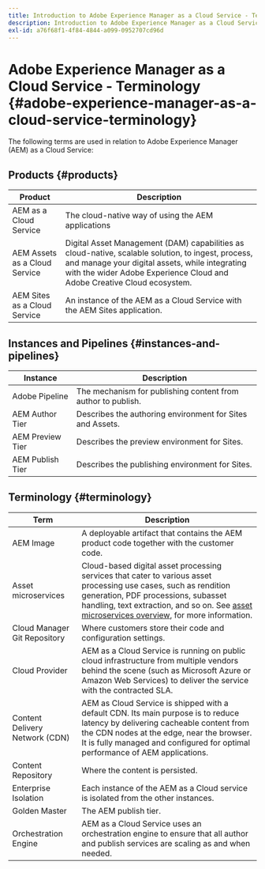 ```yaml
---
title: Introduction to Adobe Experience Manager as a Cloud Service - Terminology
description: Introduction to Adobe Experience Manager as a Cloud Service - Terminology.
exl-id: a76f68f1-4f84-4844-a099-0952707cd96d
---
```

# Adobe Experience Manager as a Cloud Service - Terminology {#adobe-experience-manager-as-a-cloud-service-terminology}

The following terms are used in relation to Adobe Experience Manager (AEM) as a Cloud Service:

## Products {#products}

|Product|Description|
|---|---|
|AEM as a Cloud Service|The cloud-native way of using the AEM applications|
|AEM Assets as a Cloud Service| Digital Asset Management (DAM) capabilities as cloud-native, scalable solution, to ingest, process, and manage your digital assets, while integrating with the wider Adobe Experience Cloud and Adobe Creative Cloud ecosystem. |
|AEM Sites as a Cloud Service|An instance of the AEM as a Cloud Service with the AEM Sites application.|

## Instances and Pipelines {#instances-and-pipelines}

|Instance|Description|
|---|---|
|Adobe Pipeline|The mechanism for publishing content from author to publish.|
|AEM Author Tier|Describes the authoring environment for Sites and Assets.|
|AEM Preview Tier|Describes the preview environment for Sites.|
|AEM Publish Tier|Describes the publishing environment for Sites.|


<!-- This section of the table must be alphabetic -->

## Terminology {#terminology}

|Term|Description|
|---|---|
|AEM Image|A deployable artifact that contains the AEM product code together with the customer code.|
| Asset microservices | Cloud-based digital asset processing services that cater to various asset processing use cases, such as rendition generation, PDF processions, subasset handling, text extraction, and so on. See [asset microservices overview](/help/assets/asset-microservices-overview.md), for more information. |
|Cloud Manager Git Repository|Where customers store their code and configuration settings.|
|Cloud Provider|AEM as a Cloud Service is running on public cloud infrastructure from multiple vendors behind the scene (such as Microsoft Azure or Amazon Web Services) to deliver the service with the contracted SLA.|
|Content Delivery Network (CDN)|AEM as Cloud Service is shipped with a default CDN. Its main purpose is to reduce latency by delivering cacheable content from the CDN nodes at the edge, near the browser. It is fully managed and configured for optimal performance of AEM applications.|
|Content Repository|Where the content is persisted.|
|Enterprise Isolation|Each instance of the AEM as a Cloud service is isolated from the other instances.|
|Golden Master|The AEM publish tier.|
|Orchestration Engine|AEM as a Cloud Service uses an orchestration engine to ensure that all author and publish services are scaling as and when needed.|
